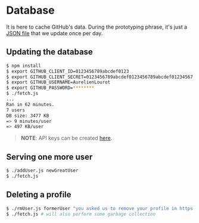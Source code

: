 # Database

It is here to cache GitHub's data. During the prototyping phrase, it's just a [JSON file](db.json)
that we update once per day.

## Updating the database

```bash
$ npm install
$ export GITHUB_CLIENT_ID=0123456789abcdef0123
$ export GITHUB_CLIENT_SECRET=0123456789abcdef0123456789abcdef01234567
$ export GITHUB_USERNAME=AurelienLourot
$ export GITHUB_PASSWORD=********
$ ./fetch.js
...
Ran in 62 minutes.
7 users
DB size: 3477 KB
=> 9 minutes/user
=> 497 KB/user
```

> **NOTE**: API keys can be created [here](https://github.com/settings/developers).

## Serving one more user

```bash
$ ./addUser.js newGreatUser
$ ./fetch.js
```

## Deleting a profile

```bash
$ ./rmUser.js formerUser "you asked us to remove your profile in https://github.com/AurelienLourot/ghuser.io/issues/666"
$ ./fetch.js # will also perform some garbage collection
```
